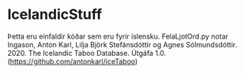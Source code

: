# IcelandicStuff

Þetta eru einfaldir kóðar sem eru fyrir íslensku. FelaLjotOrd.py notar Ingason, Anton Karl, Lilja Björk Stefánsdóttir og Agnes Sólmundsdóttir. 2020. The Icelandic Taboo Database. Útgáfa 1.0. (https://github.com/antonkarl/iceTaboo)
